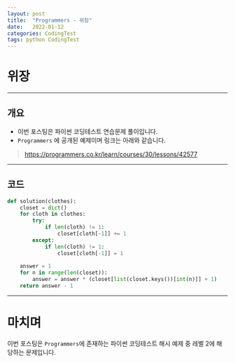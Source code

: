 ```yaml
---
layout: post
title:  "Programmers - 위장"
date:   2022-01-12
categories: CodingTest
tags: python CodingTest
---
```

# 위장
---

## 개요

* 이번 포스팅은 파이썬 코딩테스트 연습문제 풀이입니다.
* `Programmers` 에 공개된 예제이며 링크는 아래와 같습니다.

> <https://programmers.co.kr/learn/courses/30/lessons/42577>
    
---
    
## 코드

```python
def solution(clothes):
    closet = dict()
    for cloth in clothes:
        try:
            if len(cloth) != 1:
                closet[cloth[-1]] += 1
        except:
            if len(cloth) != 1:
                closet[cloth[-1]] = 1
    
    answer = 1
    for n in range(len(closet)):
        answer = answer * (closet[list(closet.keys())[int(n)]] + 1)
    return answer - 1
```

---
# 마치며
이번 포스팅은 `Programmers`에 존재하는 파이썬 코딩테스트 해시 예제 중 레벨 2에 해당하는 문제입니다. 
